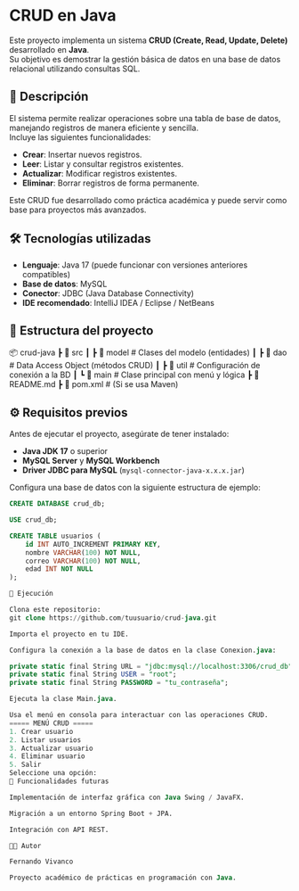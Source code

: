 # CRUD en Java

Este proyecto implementa un sistema **CRUD (Create, Read, Update, Delete)** desarrollado en **Java**.  
Su objetivo es demostrar la gestión básica de datos en una base de datos relacional utilizando consultas SQL.

## 📌 Descripción

El sistema permite realizar operaciones sobre una tabla de base de datos, manejando registros de manera eficiente y sencilla.  
Incluye las siguientes funcionalidades:

- **Crear**: Insertar nuevos registros.
- **Leer**: Listar y consultar registros existentes.
- **Actualizar**: Modificar registros existentes.
- **Eliminar**: Borrar registros de forma permanente.

Este CRUD fue desarrollado como práctica académica y puede servir como base para proyectos más avanzados.

## 🛠️ Tecnologías utilizadas

- **Lenguaje**: Java 17 (puede funcionar con versiones anteriores compatibles)
- **Base de datos**: MySQL
- **Conector**: JDBC (Java Database Connectivity)
- **IDE recomendado**: IntelliJ IDEA / Eclipse / NetBeans

## 📂 Estructura del proyecto

📦 crud-java
┣ 📂 src
┃ ┣ 📂 model # Clases del modelo (entidades)
┃ ┣ 📂 dao # Data Access Object (métodos CRUD)
┃ ┣ 📂 util # Configuración de conexión a la BD
┃ ┗ 📂 main # Clase principal con menú y lógica
┣ 📄 README.md
┣ 📄 pom.xml # (Si se usa Maven)


## ⚙️ Requisitos previos

Antes de ejecutar el proyecto, asegúrate de tener instalado:

- **Java JDK 17** o superior  
- **MySQL Server** y **MySQL Workbench**  
- **Driver JDBC para MySQL** (`mysql-connector-java-x.x.x.jar`)  

Configura una base de datos con la siguiente estructura de ejemplo:

```sql
CREATE DATABASE crud_db;

USE crud_db;

CREATE TABLE usuarios (
    id INT AUTO_INCREMENT PRIMARY KEY,
    nombre VARCHAR(100) NOT NULL,
    correo VARCHAR(100) NOT NULL,
    edad INT NOT NULL
);

🚀 Ejecución

Clona este repositorio:
git clone https://github.com/tuusuario/crud-java.git

Importa el proyecto en tu IDE.

Configura la conexión a la base de datos en la clase Conexion.java:

private static final String URL = "jdbc:mysql://localhost:3306/crud_db";
private static final String USER = "root";
private static final String PASSWORD = "tu_contraseña";

Ejecuta la clase Main.java.

Usa el menú en consola para interactuar con las operaciones CRUD.
===== MENÚ CRUD =====
1. Crear usuario
2. Listar usuarios
3. Actualizar usuario
4. Eliminar usuario
5. Salir
Seleccione una opción:
📌 Funcionalidades futuras

Implementación de interfaz gráfica con Java Swing / JavaFX.

Migración a un entorno Spring Boot + JPA.

Integración con API REST.

👨‍💻 Autor

Fernando Vivanco

Proyecto académico de prácticas en programación con Java.
